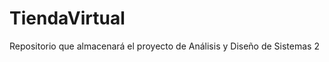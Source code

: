 TiendaVirtual
=============

Repositorio que almacenará el proyecto de Análisis y Diseño de Sistemas 2
